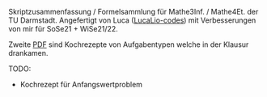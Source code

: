 Skriptzusammenfassung / Formelsammlung für Mathe3Inf. / Mathe4Et. der TU Darmstadt.
Angefertigt von Luca ([LucaLio-codes](https://github.com/LucaLio-codes/)) mit Verbesserungen von mir für SoSe21 + WiSe21/22.

Zweite [PDF](kochrezepte.pdf) sind Kochrezepte von Aufgabentypen welche in der Klausur drankamen.

TODO:
- Kochrezept für Anfangswertproblem
